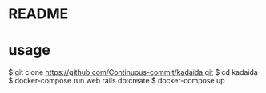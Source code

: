 # README

# usage
$ git clone https://github.com/Continuous-commit/kadaida.git
$ cd kadaida 
$ docker-compose run web rails db:create 
$ docker-compose up
